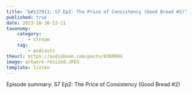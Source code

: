 ```yaml
---
title: "&#127911; S7 Ep2: The Price of Consistency (Good Bread #2)"
published: true
date: 2023-10-30-13-11
taxonomy:
    category:
        - stream
    tag:
        - podcasts
theurl: https://audioboom.com/posts/8380994
image: artwork-resized.JPEG
template: listen
---
```


Episode summary: S7 Ep2: The Price of Consistency (Good Bread #2)
